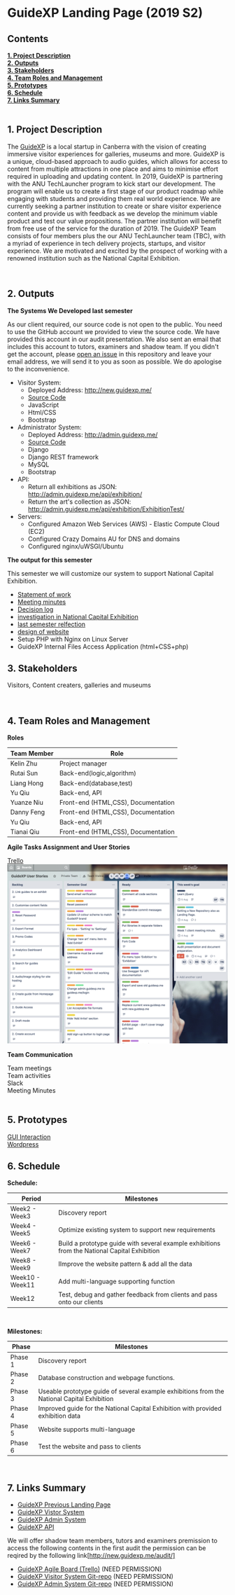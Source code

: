 <h1> GuideXP Landing Page (2019 S2) </h1>

<h2><a name = "content"> Contents </a></h2>
<a href = "#Title1"><b> 1. Project Description </b></a><br/>
<a href = "#Title2"><b> 2. Outputs </b></a><br/>
<a href = "#Title3"><b> 3. Stakeholders </b></a><br/>
<a href = "#Title4"><b> 4. Team Roles and Management </b></a><br/>
<a href = "#Title5"><b> 5. Prototypes </b></a><br/>
<a href = "#Title6"><b> 6. Schedule </b></a><br/>
<a href = "#Title7"><b> 7. Links Summary</b></a><br/>

<br />
<h2><a name = "Title1"> 1. Project Description </a></h2>

The [GuideXP](https://guidexp.wordpress.com) is a local startup in Canberra with the vision of creating immersive visitor experiences for galleries, museums and more. GuideXP is a unique, cloud-based approach to audio guides, which allows for access to content from multiple attractions in one place and aims to minimise effort required in uploading and updating content.
In 2019, GuideXP is partnering with the ANU TechLauncher program to kick start our development. The program will enable us to create a first stage of our product roadmap while engaging with students and providing them real world experience.
We are currently seeking a partner institution to create or share visitor experience content and provide us with feedback as we develop the minimum viable product and test our value propositions. The partner institution will benefit from free use of the service for the duration of 2019.
The GuideXP Team consists of four members plus the our ANU TechLauncher team (TBC), with a myriad of experience in tech delivery projects, startups, and visitor experience. We are motivated and excited by the prospect of working with a renowned institution such as the National Capital Exhibition.


<br />
<h2><a name = "Title2"> 2. Outputs </a></h2>

**The Systems We Developed last semester**

As our client required, our source code is not open to the public. You need to use the GitHub account we provided to view the source code. We have provided this account in our audit presentation. We also sent an email that includes this account to tutors, examiners and shadow team. If you didn't get the account, please [open an issue](https://github.com/DannyFirmin/GuideXP/issues) in this repository and leave your email address, we will send it to you as soon as possible. We do apologise to the inconvenience.

* Visitor System:  
  * Deployed Address: http://new.guidexp.me/
  * [Source Code](https://github.com/DannyFirmin/guidexp.me)
  * JavaScript
  * Html/CSS
  * Bootstrap
* Administrator System: 
  * Deployed Address: http://admin.guidexp.me/
  * [Source Code](https://github.com/LiangHong95/django)
  * Django
  * Django REST framework
  * MySQL
  * Bootstrap
* API:
  * Return all exhibitions as JSON: http://admin.guidexp.me/api/exhibition/
  * Return the art's collection as JSON: http://admin.guidexp.me/api/exhibition/ExhibitionTest/
* Servers:
  * Configured Amazon Web Services (AWS) - Elastic Compute Cloud (EC2)
  * Configured Crazy Domains AU for DNS and domains
  * Configured nginx/uWSGI/Ubuntu

**The output for this semester**

This semester we will customize our system to support National Capital Exhibition.


* [Statement of work](https://github.com/LiangHong95/GuideXP-S2/blob/master/Statement%20of%20Work.pdf)
* [Meeting minutes](https://github.com/LiangHong95/GuideXP-S2/tree/master/Meeting%20minutes)
* [Decision log](https://github.com/LiangHong95/GuideXP-S2/blob/master/Decision%20Log.pdf)
* [investigation in National Capital Exhibition](https://github.com/LiangHong95/GuideXP-S2/blob/master/Meeting%20minutes/Investigation%20%20minutes.pdf)
* [last semester relfection]() 
* [design of website](https://github.com/LiangHong95/GuideXP-S2/blob/master/Architecture.png)
* Setup PHP with Nginx on Linux Server
* GuideXP Internal Files Access Application (html+CSS+php)


<h2><a name = "Title3"> 3. Stakeholders </a></h2>

Visitors, Content creaters, galleries and museums

<br />



<h2><a name = "Title4"> 4. Team Roles and Management </a></h2>

**Roles**

| Team Member                      | Role                                     | 
|----------------------------------|------------------------------------------| 
| Kelin Zhu                        | Project manager                          | 
| Rutai Sun                        | Back-end(logic,algorithm)                | 
| Liang Hong                       | Back-end(database,test)                  |
| Yu Qiu                           | Back-end, API                            | 
| Yuanze Niu                       | Front-end (HTML,CSS), Documentation      | 
| Danny Feng                       | Front-end (HTML,CSS), Documentation      | 
| Yu Qiu                           | Back-end, API                            | 
| Tianai Qiu                       | Front-end (HTML,CSS), Documentation      |             

**Agile Tasks Assignment and User Stories**

[Trello](https://trello.com/b/ggidOa5S/guidexp-user-stories) <br />
![Trello](https://github.com/LiangHong95/GuideXP-S2/blob/master/trello.png)<br/>


**Team Communication**

Team meetings <br />
Team activities <br />
Slack <br />
Meeting Minutes <br />
<br />

<h2><a name = "Title5"> 5. Prototypes </a></h2>

[GUI Interaction](https://marvelapp.com/317d466/screen/33853357) <br />
[Wordpress](http://www.guidexp.me/) <br />

<h2><a name = "Title6"> 6. Schedule </a></h2>

**Schedule:**

|Period            |    Milestones                                                                                | 
|------------------|----------------------------------------------------------------------------------------------| 
|Week2 - Week3     |Discovery report                                                                              |
|Week4 - Week5     |Optimize existing system to support new requirements                                          |
|Week6 - Week7     |Build a prototype guide with several example exhibitions from the National Capital Exhibition |
|Week8 - Week9     |IImprove the website pattern & add all the data                                               |
|Week10 - Week11   |Add multi-language supporting function                                                        |  
|Week12            |Test, debug and gather feedback from clients and pass onto our clients                        |

<br />

**Milestones:**

| Phase          |    Milestones                                                                               | 
|----------------|---------------------------------------------------------------------------------------------| 
| Phase 1        |Discovery report                                                                             |
| Phase 2        |Database construction and webpage functions.                                                 |
| Phase 3        |Useable prototype guide of several example exhibitions from the National Capital Exhibition  |
| Phase 4        |Improved guide for the National Capital Exhibition with provided exhibition data             |
| Phase 5        |Website supports multi-language                                                              |  
| Phase 6        |Test the website and pass to clients                                                         |

<br />


<h2><a name = "Title7"> 7. Links Summary </a></h2>

* [GuideXP Previous Landing Page](https://github.com/DannyFirmin/GuideXP)
* [GuideXP Vistor System](http://new.guidexp.me/)
* [GuideXP Admin System](http://admin.guidexp.me/)
* [GuideXP API](http://admin.guidexp.me/api/exhibition/)

We will offer shadow team members, tutors and examiners premission to access the following contents in the first audit
the permission can be reqired by the following link[http://new.guidexp.me/audit/]

* [GuideXP Agile Board (Trello)](https://trello.com/b/ggidOa5S/guidexp-user-stories) (NEED PERMISSION)
* [GuideXP Visitor System Git-repo](https://github.com/DannyFirmin/guidexp.me) (NEED PERMISSION)
* [GuideXP Admin System Git-repo](https://github.com/LiangHong95/django) (NEED PERMISSION)

